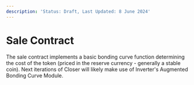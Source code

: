 ```yaml
---
description: 'Status: Draft, Last Updated: 8 June 2024'
---
```


# Sale Contract

The sale contract implements a basic bonding curve function determining the cost of the token (priced in the reserve currency - generally a stable coin). Next iterations of Closer will likely make use of Inverter's Augmented Bonding Curve Module.
